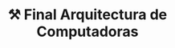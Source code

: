 ---
layout: post
title: ⚒️ Final Arquitectura de Computadoras
cover-img: /assets/img/PortadasEditadas/arq.png
thumbnail-img: /assets/img/logos/arquitectura.gif
share-img: /assets/img/PortadasEditadas/arq.png
tags: [Interrupciones, Entrada/Salida, Atascos, RISC, Memoria, Procesadores]
---